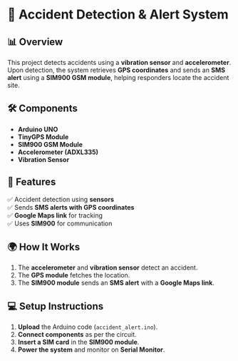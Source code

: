 # 🚀 Accident Detection & Alert System  

## 📊 Overview  
This project detects accidents using a **vibration sensor** and **accelerometer**. Upon detection, the system retrieves **GPS coordinates** and sends an **SMS alert** using a **SIM900 GSM module**, helping responders locate the accident site.  

## 🛠 Components  
- **Arduino UNO**  
- **TinyGPS Module**  
- **SIM900 GSM Module**  
- **Accelerometer (ADXL335)**  
- **Vibration Sensor**  

## 🎨 Features  
✅ Accident detection using **sensors**  
✅ Sends **SMS alerts with GPS coordinates**  
✅ **Google Maps link** for tracking  
✅ Uses **SIM900** for communication  

## 🌍 How It Works  
1. The **accelerometer** and **vibration sensor** detect an accident.  
2. The **GPS module** fetches the location.  
3. The **SIM900 module** sends an **SMS alert** with a **Google Maps link**.  

## 💻 Setup Instructions  
1. **Upload** the Arduino code (`accident_alert.ino`).  
2. **Connect components** as per the circuit.  
3. **Insert a SIM card** in the **SIM900 module**.  
4. **Power the system** and monitor on **Serial Monitor**.  

